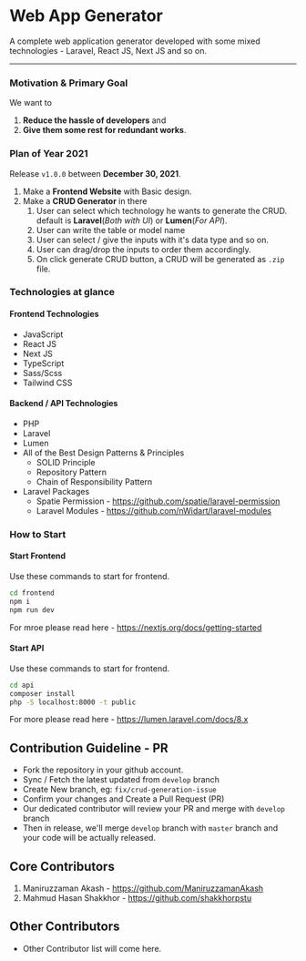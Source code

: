 # Web App Generator

A complete web application generator developed with some mixed technologies - Laravel, React JS, Next JS and so on.

---

### Motivation & Primary Goal
We want to
1. **Reduce the hassle of developers** and
2. **Give them some rest for redundant works**.


### Plan of Year 2021
Release `v1.0.0` between **December 30, 2021**.
1. Make a **Frontend Website** with Basic design.
2. Make a **CRUD Generator** in there
   1. User can select which technology he wants to generate the CRUD. default is **Laravel**(*Both with UI*) or **Lumen**(*For API*).
   2. User can write the table or model name
   3. User can select / give the inputs with it's data type and so on.
   4. User can drag/drop the inputs to order them accordingly.
   5. On click generate CRUD button, a CRUD will be generated as `.zip` file.

### Technologies at glance
#### Frontend Technologies
- JavaScript
- React JS
- Next JS
- TypeScript
- Sass/Scss
- Tailwind CSS

#### Backend / API Technologies
- PHP
- Laravel
- Lumen
-  All of the Best Design Patterns & Principles
   - SOLID Principle
   - Repository Pattern
   - Chain of Responsibility Pattern
- Laravel Packages
  - Spatie Permission - https://github.com/spatie/laravel-permission
  - Laravel Modules - https://github.com/nWidart/laravel-modules


### How to Start

#### Start Frontend
Use these commands to start for frontend.
```bash
cd frontend
npm i
npm run dev
```
For mroe please read here - https://nextjs.org/docs/getting-started



#### Start API
Use these commands to start for frontend.
```bash
cd api
composer install
php -S localhost:8000 -t public
```
For more please read here - https://lumen.laravel.com/docs/8.x

## Contribution Guideline - PR
- Fork the repository in your github account.
- Sync / Fetch the latest updated from `develop` branch
- Create New branch, eg: `fix/crud-generation-issue`
- Confirm your changes and Create a Pull Request (PR)
- Our dedicated contributor will review your PR and merge with `develop` branch
- Then in release, we'll merge `develop` branch with `master` branch and your code will be actually released.

## Core Contributors
1. Maniruzzaman Akash - https://github.com/ManiruzzamanAkash
2. Mahmud Hasan Shakkhor - https://github.com/shakkhorpstu

## Other Contributors
- Other Contributor list will come here.